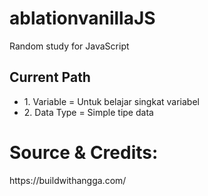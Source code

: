 # ablationvanillaJS
Random study for JavaScript


## Current Path
<ul>
  <li>1. Variable = Untuk belajar singkat variabel</li>
  <li>2. Data Type = Simple tipe data</li>
</ul>



# Source & Credits:
<p>https://buildwithangga.com/</p>
